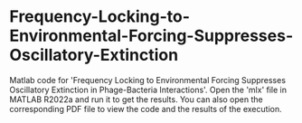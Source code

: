 # Frequency-Locking-to-Environmental-Forcing-Suppresses-Oscillatory-Extinction
Matlab code for 'Frequency Locking to Environmental Forcing Suppresses Oscillatory Extinction in  Phage-Bacteria Interactions'.
Open the 'mlx' file in MATLAB R2022a and run it to get the results. You can also open the corresponding PDF file to view the code and the results of the execution.

